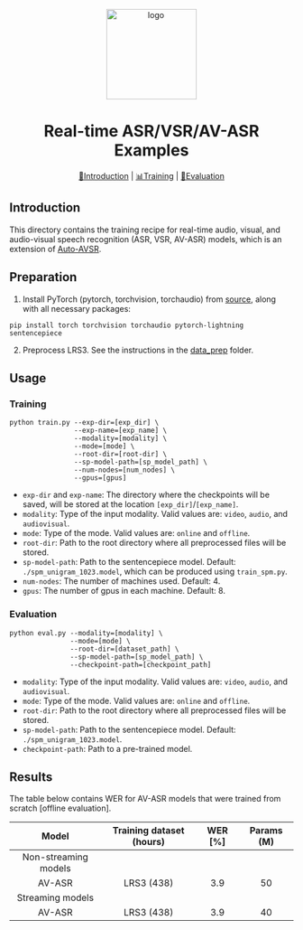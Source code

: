 <p align="center"><img width="160" src="https://download.pytorch.org/torchaudio/doc-assets/avsr/lip_white.png" alt="logo"></p>
<h1 align="center">Real-time ASR/VSR/AV-ASR Examples</h1>

<div align="center">

[📘Introduction](#introduction) |
[📊Training](#Training) |
[🔮Evaluation](#Evaluation)
</div>

## Introduction

This directory contains the training recipe for real-time audio, visual, and audio-visual speech recognition (ASR, VSR, AV-ASR) models, which is an extension of [Auto-AVSR](https://arxiv.org/abs/2303.14307).

## Preparation

1. Install PyTorch (pytorch, torchvision, torchaudio) from [source](https://pytorch.org/get-started/), along with all necessary packages:

```Shell
pip install torch torchvision torchaudio pytorch-lightning sentencepiece
```

2. Preprocess LRS3. See the instructions in the [data_prep](./data_prep) folder.

## Usage

### Training

```Shell
python train.py --exp-dir=[exp_dir] \
                --exp-name=[exp_name] \
                --modality=[modality] \
                --mode=[mode] \
                --root-dir=[root-dir] \
                --sp-model-path=[sp_model_path] \
                --num-nodes=[num_nodes] \
                --gpus=[gpus]
```

- `exp-dir` and `exp-name`: The directory where the checkpoints will be saved, will be stored at the location `[exp_dir]`/`[exp_name]`.
- `modality`: Type of the input modality. Valid values are: `video`, `audio`, and `audiovisual`.
- `mode`: Type of the mode. Valid values are: `online` and `offline`.
- `root-dir`: Path to the root directory where all preprocessed files will be stored.
- `sp-model-path`: Path to the sentencepiece model. Default: `./spm_unigram_1023.model`, which can be produced using `train_spm.py`.
- `num-nodes`: The number of machines used. Default: 4.
- `gpus`: The number of gpus in each machine. Default: 8.

### Evaluation

```Shell
python eval.py --modality=[modality] \
               --mode=[mode] \
               --root-dir=[dataset_path] \
               --sp-model-path=[sp_model_path] \
               --checkpoint-path=[checkpoint_path]
```

- `modality`: Type of the input modality. Valid values are: `video`, `audio`, and `audiovisual`.
- `mode`: Type of the mode. Valid values are: `online` and `offline`.
- `root-dir`: Path to the root directory where all preprocessed files will be stored.
- `sp-model-path`: Path to the sentencepiece model. Default: `./spm_unigram_1023.model`.
- `checkpoint-path`: Path to a pre-trained model.

## Results

The table below contains WER for AV-ASR models that were trained from scratch [offline evaluation].

|         Model        | Training dataset (hours) | WER [%] | Params (M) |
|:--------------------:|:------------------------:|:-------:|:----------:|
| Non-streaming models |                          |         |            |
|        AV-ASR        |        LRS3 (438)        |   3.9   |     50     |
|  Streaming models    |                          |         |            |
|        AV-ASR        |        LRS3 (438)        |   3.9   |     40     |
